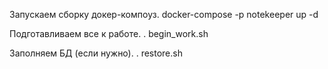 Запускаем сборку докер-компоуз.
docker-compose -p notekeeper up -d

Подготавливаем все к работе.
. begin_work.sh 

Заполняем БД (если нужно).
. restore.sh 